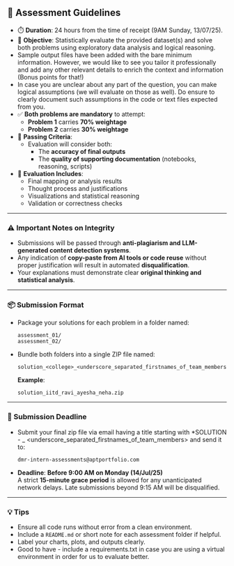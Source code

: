 ## 📝 Assessment Guidelines

- ⏱️ **Duration**: 24 hours from the time of receipt (9AM Sunday, 13/07/25).
- 🧠 **Objective**: Statistically evaluate the provided dataset(s) and solve both problems using exploratory data analysis and logical reasoning.
- Sample output files have been added with the bare minimum information. However, we would like to see you tailor it professionally and add any other relevant details to enrich the context and information (Bonus points for that!)
- In case you are unclear about any part of the question, you can make logical assumptions (we will evaluate on those as well). Do ensure to clearly document such assumptions in the code or text files expected from you. 
- ✅ **Both problems are mandatory** to attempt:
  - **Problem 1** carries **70% weightage**
  - **Problem 2** carries **30% weightage**
- 🧮 **Passing Criteria**:
  - Evaluation will consider both:
    - The **accuracy of final outputs**
    - The **quality of supporting documentation** (notebooks, reasoning, scripts)
- 🧪 **Evaluation Includes**:
  - Final mapping or analysis results
  - Thought process and justifications
  - Visualizations and statistical reasoning
  - Validation or correctness checks

---

### ⚠️ Important Notes on Integrity

- Submissions will be passed through **anti-plagiarism and LLM-generated content detection systems**.
- Any indication of **copy-paste from AI tools or code reuse** without proper justification will result in automated **disqualification**.
- Your explanations must demonstrate clear **original thinking and statistical analysis**.

---

### 📦 Submission Format

- Package your solutions for each problem in a folder named:
  ```
  assessment_01/
  assessment_02/
  ```
- Bundle both folders into a single ZIP file named:
  ```
  solution_<college>_<underscore_separated_firstnames_of_team_members>.zip
  ```
  **Example**:
  ```
  solution_iitd_ravi_ayesha_neha.zip
  ```

---

### 📧 Submission Deadline

- Submit your final zip file via email having a title starting with *SOLUTION - <COLLEGE>_ <underscore_separated_firstnames_of_team_members> and send it to:
  ```
  dmr-intern-assessments@aptportfolio.com
  ```
- **Deadline**: **Before 9:00 AM on Monday (14/Jul/25)**  
  A strict **15-minute grace period** is allowed for any unanticipated network delays. Late submissions beyond 9:15 AM will be disqualified.

---

### 💡 Tips

- Ensure all code runs without error from a clean environment.
- Include a `README.md` or short note for each assessment folder if helpful.
- Label your charts, plots, and outputs clearly.
- Good to have - include a requirements.txt in case you are using a virtual environment in order for us to evaluate better. 

